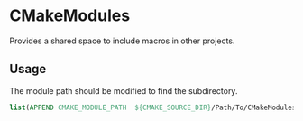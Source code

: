 # CMakeModules

Provides a shared space to include macros in other projects.

## Usage

The module path should be modified to find the subdirectory.

```CMake
list(APPEND CMAKE_MODULE_PATH  ${CMAKE_SOURCE_DIR}/Path/To/CMakeModules)
```
